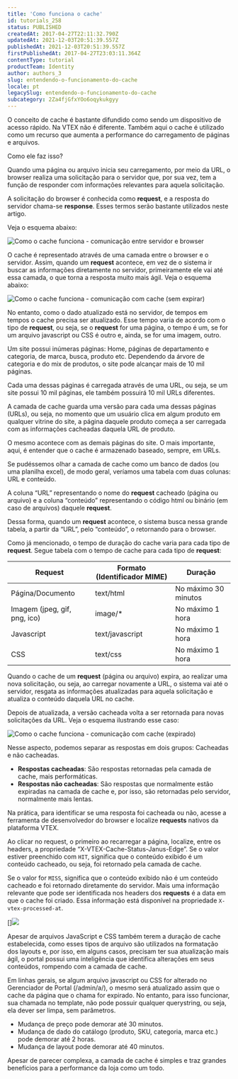 ```yaml
---
title: 'Como funciona o cache'
id: tutorials_258
status: PUBLISHED
createdAt: 2017-04-27T22:11:32.790Z
updatedAt: 2021-12-03T20:51:39.557Z
publishedAt: 2021-12-03T20:51:39.557Z
firstPublishedAt: 2017-04-27T23:03:11.364Z
contentType: tutorial
productTeam: Identity
author: authors_3
slug: entendendo-o-funcionamento-do-cache
locale: pt
legacySlug: entendendo-o-funcionamento-do-cache
subcategory: 2Za4fjGfxYOo6oqykukgyy
---
```


O conceito de cache é bastante difundido como sendo um dispositivo de acesso rápido. Na VTEX não é diferente. Também aqui o cache é utilizado como um recurso que aumenta a performance do carregamento de páginas e arquivos.

Como ele faz isso?

Quando uma página ou arquivo inicia seu carregamento, por meio da URL, o browser realiza uma solicitação para o servidor que, por sua vez, tem a função de responder com informações relevantes para aquela solicitação. 

A solicitação do browser é conhecida como **request**, e a resposta do servidor chama-se **response**. Esses termos serão bastante utilizados neste artigo. 

Veja o esquema abaixo:

![Como o cache funciona - comunicação entre servidor e browser](//images.ctfassets.net/alneenqid6w5/6ONSKQqdEoIsHxcvfp5GoS/51e191e174947c589ad4de6d4d56e474/1_PT.png)

O cache é representado através de uma camada entre o browser e o servidor. Assim, quando um **request** acontece, em vez de o sistema ir buscar as informações diretamente no servidor, primeiramente ele vai até essa camada, o que torna a resposta muito mais ágil. Veja o esquema abaixo:

![Como o cache funciona - comunicação com cache (sem expirar)](//images.ctfassets.net/alneenqid6w5/15ss3biutJhXX2WkG9k8xG/bb35e006ee78f624c403a0d81aefb65a/2_PT.png)

No entanto, como o dado atualizado está no servidor, de tempos em tempos o cache precisa ser atualizado. Esse tempo varia de acordo com o tipo de **request**, ou seja, se o **request** for uma página, o tempo é um, se for um arquivo javascript ou CSS é outro e, ainda, se for uma imagem, outro.

Um site possui inúmeras páginas: Home, páginas de departamento e categoria, de marca, busca, produto etc. Dependendo da árvore de categoria e do mix de produtos, o site pode alcançar mais de 10 mil páginas. 

Cada uma dessas páginas é carregada através de uma URL, ou seja, se um site possui 10 mil páginas, ele também possuirá 10 mil URLs diferentes. 

A camada de cache guarda uma versão para cada uma dessas páginas (URLs), ou seja, no momento que um usuário clica em algum produto em qualquer vitrine do site, a página daquele produto começa a ser carregada com as informações cacheadas daquela URL de produto. 

O mesmo acontece com as demais páginas do site. O mais importante, aqui, é entender que o cache é armazenado baseado, sempre, em URLs.

Se pudéssemos olhar a camada de cache como um banco de dados (ou uma planilha excel), de modo geral, veríamos uma tabela com duas colunas: URL e conteúdo. 

A coluna “URL” representando o nome do **request** cacheado (página ou arquivo) e a coluna “conteúdo” representando o código html ou binário (em caso de arquivos) daquele **request**.

Dessa forma, quando um **request** acontece, o sistema busca nessa grande tabela, a partir da “URL”, pelo “conteúdo”, o retornando para o browser.

Como já mencionado, o tempo de duração do cache varia para cada tipo de **request**. Segue tabela com o tempo de cache para cada tipo de **request**:

| **Request**                    | Formato (Identificador MIME) | Duração     |
|-------------------------------|------------------------------|----------------------|
| Página/Documento              | text/html                    | No máximo 30 minutos |
| Imagem (jpeg, gif, png, ico)  | image/*                      | No máximo 1 hora     |
| Javascript                    | text/javascript              | No máximo 1 hora     |
| CSS                           | text/css                     | No máximo 1 hora     |

Quando o cache de um **request** (página ou arquivo) expira, ao realizar uma nova solicitação, ou seja, ao carregar novamente a URL, o sistema vai até o servidor, resgata as informações atualizadas para aquela solicitação e atualiza o conteúdo daquela URL no cache. 

Depois de atualizada, a versão cacheada volta a ser retornada para novas solicitações da URL. Veja o esquema ilustrando esse caso:

![Como o cache funciona - comunicação com cache (expirado)](//images.ctfassets.net/alneenqid6w5/e5oS6cve6yw1tS81PYkBK/369d7e767ed2f09583955cea2d432a36/3_PT.png)

Nesse aspecto, podemos separar as respostas em dois grupos: Cacheadas e não cacheadas.

- __Respostas cacheadas__: São respostas retornadas pela camada de cache, mais performáticas.
- __Respostas não cacheadas__: São respostas que normalmente estão expiradas na camada de cache e, por isso, são retornadas pelo servidor, normalmente mais lentas.

Na prática, para identificar se uma resposta foi cacheada ou não, acesse a ferramenta de desenvolvedor do browser e localize **requests** nativos da plataforma VTEX. 

Ao clicar no request, o primeiro ao recarregar a página, localize, entre os headers, a propriedade “X-VTEX-Cache-Status-Janus-Edge”. Se o valor estiver preenchido com `HIT`, significa que o conteúdo exibido é um conteúdo cacheado, ou seja, foi retornado pela camada de cache. 

Se o valor for `MISS`, significa que o conteúdo exibido não é um conteúdo cacheado e foi retornado diretamente do servidor. Mais uma informação relevante que pode ser identificada nos headers dos **requests** é a data em que o cache foi criado. Essa informação está disponível na propriedade `X-vtex-processed-at`.

[]![](//images.contentful.com/alneenqid6w5/5GPSsb4UWA28QS4soyguSI/8772946997cc979ddf9c2297f2ca8bb6/cache.png)

Apesar de arquivos JavaScript e CSS também terem a duração de cache estabelecida, como esses tipos de arquivo são utilizados na formatação dos layouts e, por isso, em alguns casos, precisam ter sua atualização mais ágil, o portal possui uma inteligência que identifica alterações em seus conteúdos, rompendo com a camada de cache. 

Em linhas gerais, se algum arquivo javascript ou CSS for alterado no Gerenciador de Portal (/admin/a/), o mesmo será atualizado assim que o cache da página que o chama for expirado. No entanto, para isso funcionar, sua chamada no template, não pode possuir qualquer querystring, ou seja, ela dever ser limpa, sem parâmetros.

- Mudança de preço pode demorar até 30 minutos.
- Mudança de dado do catálogo (produto, SKU, categoria, marca etc.) pode demorar até 2 horas.
- Mudança de layout pode demorar até 40 minutos.

Apesar de parecer complexa, a camada de cache é simples e traz grandes benefícios para a performance da loja como um todo.

